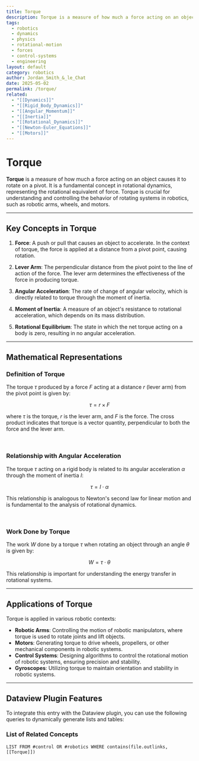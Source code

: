 ```yaml
---
title: Torque
description: Torque is a measure of how much a force acting on an object causes it to rotate on a pivot. It is a fundamental concept in rotational dynamics and is crucial for understanding the behavior of rotating systems in robotics.
tags:
  - robotics
  - dynamics
  - physics
  - rotational-motion
  - forces
  - control-systems
  - engineering
layout: default
category: robotics
author: Jordan_Smith_&_le_Chat
date: 2025-05-02
permalink: /torque/
related:
  - "[[Dynamics]]"
  - "[[Rigid_Body_Dynamics]]"
  - "[[Angular_Momentum]]"
  - "[[Inertia]]"
  - "[[Rotational_Dynamics]]"
  - "[[Newton-Euler_Equations]]"
  - "[[Motors]]"
---
```


# Torque

**Torque** is a measure of how much a force acting on an object causes it to rotate on a pivot. It is a fundamental concept in rotational dynamics, representing the rotational equivalent of force. Torque is crucial for understanding and controlling the behavior of rotating systems in robotics, such as robotic arms, wheels, and motors.

---

## Key Concepts in Torque

1. **Force**: A push or pull that causes an object to accelerate. In the context of torque, the force is applied at a distance from a pivot point, causing rotation.

2. **Lever Arm**: The perpendicular distance from the pivot point to the line of action of the force. The lever arm determines the effectiveness of the force in producing torque.

3. **Angular Acceleration**: The rate of change of angular velocity, which is directly related to torque through the moment of inertia.

4. **Moment of Inertia**: A measure of an object's resistance to rotational acceleration, which depends on its mass distribution.

5. **Rotational Equilibrium**: The state in which the net torque acting on a body is zero, resulting in no angular acceleration.

---

## Mathematical Representations

### Definition of Torque

The torque $\tau$ produced by a force $F$ acting at a distance $r$ (lever arm) from the pivot point is given by:

$$
\tau = r \times F
$$

where $\tau$ is the torque, $r$ is the lever arm, and $F$ is the force. The cross product indicates that torque is a vector quantity, perpendicular to both the force and the lever arm.

<br>

### Relationship with Angular Acceleration

The torque $\tau$ acting on a rigid body is related to its angular acceleration $\alpha$ through the moment of inertia $I$:

$$
\tau = I \cdot \alpha
$$

This relationship is analogous to Newton's second law for linear motion and is fundamental to the analysis of rotational dynamics.

<br>

### Work Done by Torque

The work $W$ done by a torque $\tau$ when rotating an object through an angle $\theta$ is given by:

$$
W = \tau \cdot \theta
$$

This relationship is important for understanding the energy transfer in rotational systems.

---

## Applications of Torque

Torque is applied in various robotic contexts:

- **Robotic Arms**: Controlling the motion of robotic manipulators, where torque is used to rotate joints and lift objects.
- **Motors**: Generating torque to drive wheels, propellers, or other mechanical components in robotic systems.
- **Control Systems**: Designing algorithms to control the rotational motion of robotic systems, ensuring precision and stability.
- **Gyroscopes**: Utilizing torque to maintain orientation and stability in robotic systems.

---

## Dataview Plugin Features

To integrate this entry with the Dataview plugin, you can use the following queries to dynamically generate lists and tables:

### List of Related Concepts

```dataview
LIST FROM #control OR #robotics WHERE contains(file.outlinks, [[Torque]])
